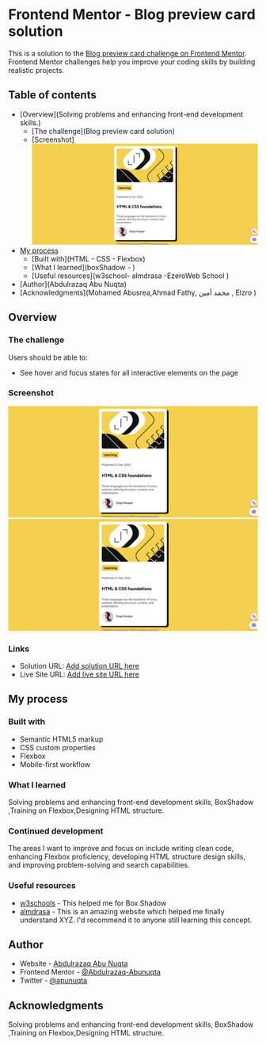 # Frontend Mentor - Blog preview card solution

This is a solution to the [Blog preview card challenge on Frontend Mentor](https://www.frontendmentor.io/challenges/blog-preview-card-ckPaj01IcS). Frontend Mentor challenges help you improve your coding skills by building realistic projects. 

## Table of contents

- [Overview](Solving problems and enhancing front-end development   skills.)
  - [The challenge](Blog preview card solution)
  - [Screenshot] <img src="/assets/Screenshot/screencapture-127-0-0-1-5501-index-html-2024-01-14-08_41_09.png"/>
- [My process](#my-process)
  - [Built with](HTML - CSS -   Flexbox)
  - [What I learned](boxShadow - )
  - [Useful resources](w3school- almdrasa -EzeroWeb School )
- [Author](Abdulrazaq Abu Nuqta)
- [Acknowledgments](Mohamed Abusrea,Ahmad Fathy, محمد أمين ,  Elzro  )


## Overview

### The challenge

Users should be able to:

- See hover and focus states for all interactive elements on the page

### Screenshot

![](./assets/Screenshot/screencapture-127-0-0-1-5501-index-html-2024-01-14-08_41_09.png)
<img src="/assets/Screenshot/screencapture-127-0-0-1-5501-index-html-2024-01-14-08_41_09.png"/>

### Links

- Solution URL: [Add solution URL here](https://your-solution-url.com)
- Live Site URL: [Add live site URL here](https://your-live-site-url.com)

## My process

### Built with

- Semantic HTML5 markup
- CSS custom properties
- Flexbox
- Mobile-first workflow

### What I learned

Solving problems and enhancing front-end development skills, BoxShadow ,Training on Flexbox,Designing HTML structure.


### Continued development
The areas I want to improve and focus on include writing clean code, enhancing Flexbox proficiency, developing HTML structure design skills, and improving problem-solving and search capabilities.


### Useful resources

- [w3schools](https://www.w3schools.com/css/default.asp) - This helped me for Box Shadow
- [almdrasa](https://almdrasa.com/) - This is an amazing website which helped me finally understand XYZ. I'd recommend it to anyone still learning this concept.


## Author

- Website - [Abdulrazaq Abu Nuqta](www.abdulrazaqabunuqta.com)
- Frontend Mentor - [@Abdulrazaq-Abunuqta](https://www.frontendmentor.io/profile/Abdulrazaq-Abunuqta)
- Twitter - [@apunuqta](https://www.twitter.com/apunuqta)


## Acknowledgments

Solving problems and enhancing front-end development skills, BoxShadow ,Training on Flexbox,Designing HTML structure.